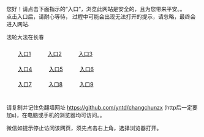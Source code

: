 您好！请点击下面指示的“入口”，浏览此网站是安全的，且为您带来平安。。 <br/>
点击入口后，请耐心等待， 过程中可能会出现无法打开的提示，请忽略，最终会进入网站. </br>

法轮大法在长春<br/>
<div style="padding:10px"><a style="margin:20px" target="_blank" href="https://dj4tnk91gcz0i.cloudfront.net/2Qpsp?kpgzmu" id="ccLink1" rel="nofollow">入口1</a> <a target="_blank" style="margin:20px" href="https://d1n74zdgemqwhz.cloudfront.net/2Qpsp?zvyeemy" id="ccLink2" rel="nofollow">入口2</a> <a style="margin:20px" target="_blank" href="https://dekqct96a0qb2.cloudfront.net/2Qpsp?gmudlpt" id="ccLink3" rel="nofollow">入口3</a></div>

<div style="padding:10px" ><a style="margin:20px" target="_blank" href="https://dj4tnk91gcz0i.cloudfront.net/2Qpsp?kpgzmu" id="ccLink4" rel="nofollow">入口4</a> <a style="margin:20px" href="https://d1n74zdgemqwhz.cloudfront.net/2Qpsp?zvyeemy" target="_blank" id="ccLink5" rel="nofollow">入口5</a> <a style="margin:20px" href="https://dekqct96a0qb2.cloudfront.net/2Qpsp?gmudlpt" target="_blank" id="ccLink6" rel="nofollow">入口6</a></div>

<div style="padding:10px"><a style="margin:20px" target="_blank" href="https://dj4tnk91gcz0i.cloudfront.net/2Qpsp?kpgzmu" id="ccLink7" rel="nofollow">入口7</a> <a style="margin:20px" href="https://d1n74zdgemqwhz.cloudfront.net/2Qpsp?zvyeemy" target="_blank" id="ccLink8" rel="nofollow">入口8</a> <a style="margin:20px" target="_blank" href="https://dekqct96a0qb2.cloudfront.net/2Qpsp?gmudlpt" id="ccLink9" rel="nofollow">入口9</a></div>

<br/>



请复制并记住免翻墙网址 https://github.com/yntd/changchunzx (http后一定要加s)，在电脑或手机的浏览器均可访问。。<br/>

微信如提示停止访问该网页，须先点击右上角，选择浏览器打开。
